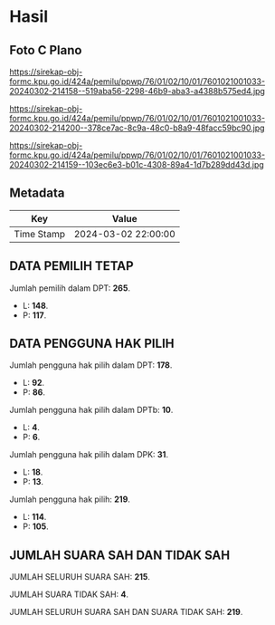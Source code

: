 # Hasil

## Foto C Plano

https://sirekap-obj-formc.kpu.go.id/424a/pemilu/ppwp/76/01/02/10/01/7601021001033-20240302-214158--519aba56-2298-46b9-aba3-a4388b575ed4.jpg

https://sirekap-obj-formc.kpu.go.id/424a/pemilu/ppwp/76/01/02/10/01/7601021001033-20240302-214200--378ce7ac-8c9a-48c0-b8a9-48facc59bc90.jpg

https://sirekap-obj-formc.kpu.go.id/424a/pemilu/ppwp/76/01/02/10/01/7601021001033-20240302-214159--103ec6e3-b01c-4308-89a4-1d7b289dd43d.jpg


## Metadata

| Key        | Value               |
| ---------- | ------------------- |
| Time Stamp | 2024-03-02 22:00:00 |


## DATA PEMILIH TETAP

Jumlah pemilih dalam DPT: **265**.
 * L: **148**.
 * P: **117**.

## DATA PENGGUNA HAK PILIH

Jumlah pengguna hak pilih dalam DPT: **178**.
 * L: **92**.
 * P: **86**.

Jumlah pengguna hak pilih dalam DPTb: **10**.
 * L: **4**.
 * P: **6**.

Jumlah pengguna hak pilih dalam DPK: **31**.
 * L: **18**.
 * P: **13**.

Jumlah pengguna hak pilih: **219**.
 * L: **114**.
 * P: **105**.

## JUMLAH SUARA SAH DAN TIDAK SAH

JUMLAH SELURUH SUARA SAH: **215**.

JUMLAH SUARA TIDAK SAH: **4**.

JUMLAH SELURUH SUARA SAH DAN SUARA TIDAK SAH: **219**.



